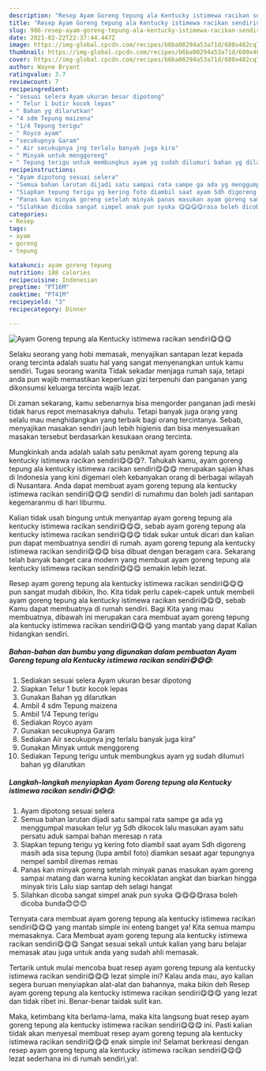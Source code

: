 ```yaml
---
description: "Resep Ayam Goreng tepung ala Kentucky istimewa racikan sendiri😋😋😋 yang lezat Untuk Jualan"
title: "Resep Ayam Goreng tepung ala Kentucky istimewa racikan sendiri😋😋😋 yang lezat Untuk Jualan"
slug: 986-resep-ayam-goreng-tepung-ala-kentucky-istimewa-racikan-sendiri-yang-lezat-untuk-jualan
date: 2021-02-22T22:37:44.447Z
image: https://img-global.cpcdn.com/recipes/b6ba08294a53a71d/680x482cq70/ayam-goreng-tepung-ala-kentucky-istimewa-racikan-sendiri😋😋😋-foto-resep-utama.jpg
thumbnail: https://img-global.cpcdn.com/recipes/b6ba08294a53a71d/680x482cq70/ayam-goreng-tepung-ala-kentucky-istimewa-racikan-sendiri😋😋😋-foto-resep-utama.jpg
cover: https://img-global.cpcdn.com/recipes/b6ba08294a53a71d/680x482cq70/ayam-goreng-tepung-ala-kentucky-istimewa-racikan-sendiri😋😋😋-foto-resep-utama.jpg
author: Wayne Bryant
ratingvalue: 3.7
reviewcount: 7
recipeingredient:
- "sesuai selera Ayam ukuran besar dipotong"
- " Telur 1 butir kocok lepas"
- " Bahan yg dilarutkan"
- "4 sdm Tepung maizena"
- "1/4 Tepung terigu"
- " Royco ayam"
- "secukupnya Garam"
- " Air secukupnya jng terlalu banyak juga kira"
- " Minyak untuk menggoreng"
- " Tepung terigu untuk membungkus ayam yg sudah dilumuri bahan yg dilarutkan"
recipeinstructions:
- "Ayam dipotong sesuai selera"
- "Semua bahan larutan dijadi satu sampai rata sampe ga ada yg menggumpal masukan telur yg Sdh dikocok lalu masukan ayam satu persatu aduk sampai bahan meresap n rata"
- "Siapkan tepung terigu yg kering foto diambil saat ayam Sdh digoreng masih ada sisa tepung (lupa ambil foto) diamkan sesaat agar tepungnya nempel sambil diremas remas"
- "Panas kan minyak goreng setelah minyak panas masukan ayam goreng sampai matang dan warna kuning kecoklatan angkat dan biarkan hingga minyak tiris Lalu siap santap deh selagi hangat"
- "Silahkan dicoba sangat simpel anak pun syuka 😋😋😋😋rasa boleh dicoba bunda😊😊😊"
categories:
- Resep
tags:
- ayam
- goreng
- tepung

katakunci: ayam goreng tepung 
nutrition: 188 calories
recipecuisine: Indonesian
preptime: "PT16M"
cooktime: "PT41M"
recipeyield: "3"
recipecategory: Dinner

---
```



![Ayam Goreng tepung ala Kentucky istimewa racikan sendiri😋😋😋](https://img-global.cpcdn.com/recipes/b6ba08294a53a71d/680x482cq70/ayam-goreng-tepung-ala-kentucky-istimewa-racikan-sendiri😋😋😋-foto-resep-utama.jpg)

Selaku seorang yang hobi memasak, menyajikan santapan lezat kepada orang tercinta adalah suatu hal yang sangat menyenangkan untuk kamu sendiri. Tugas seorang  wanita Tidak sekadar menjaga rumah saja, tetapi anda pun wajib memastikan keperluan gizi terpenuhi dan panganan yang dikonsumsi keluarga tercinta wajib lezat.

Di zaman  sekarang, kamu sebenarnya bisa mengorder panganan jadi meski tidak harus repot memasaknya dahulu. Tetapi banyak juga orang yang selalu mau menghidangkan yang terbaik bagi orang tercintanya. Sebab, menyajikan masakan sendiri jauh lebih higienis dan bisa menyesuaikan masakan tersebut berdasarkan kesukaan orang tercinta. 



Mungkinkah anda adalah salah satu penikmat ayam goreng tepung ala kentucky istimewa racikan sendiri😋😋😋?. Tahukah kamu, ayam goreng tepung ala kentucky istimewa racikan sendiri😋😋😋 merupakan sajian khas di Indonesia yang kini digemari oleh kebanyakan orang di berbagai wilayah di Nusantara. Anda dapat membuat ayam goreng tepung ala kentucky istimewa racikan sendiri😋😋😋 sendiri di rumahmu dan boleh jadi santapan kegemaranmu di hari liburmu.

Kalian tidak usah bingung untuk menyantap ayam goreng tepung ala kentucky istimewa racikan sendiri😋😋😋, sebab ayam goreng tepung ala kentucky istimewa racikan sendiri😋😋😋 tidak sukar untuk dicari dan kalian pun dapat membuatnya sendiri di rumah. ayam goreng tepung ala kentucky istimewa racikan sendiri😋😋😋 bisa dibuat dengan beragam cara. Sekarang telah banyak banget cara modern yang membuat ayam goreng tepung ala kentucky istimewa racikan sendiri😋😋😋 semakin lebih lezat.

Resep ayam goreng tepung ala kentucky istimewa racikan sendiri😋😋😋 pun sangat mudah dibikin, lho. Kita tidak perlu capek-capek untuk membeli ayam goreng tepung ala kentucky istimewa racikan sendiri😋😋😋, sebab Kamu dapat membuatnya di rumah sendiri. Bagi Kita yang mau membuatnya, dibawah ini merupakan cara membuat ayam goreng tepung ala kentucky istimewa racikan sendiri😋😋😋 yang mantab yang dapat Kalian hidangkan sendiri.

<!--inarticleads1-->

##### Bahan-bahan dan bumbu yang digunakan dalam pembuatan Ayam Goreng tepung ala Kentucky istimewa racikan sendiri😋😋😋:

1. Sediakan sesuai selera Ayam ukuran besar dipotong
1. Siapkan  Telur 1 butir kocok lepas
1. Gunakan  Bahan yg dilarutkan
1. Ambil 4 sdm Tepung maizena
1. Ambil 1/4 Tepung terigu
1. Sediakan  Royco ayam
1. Gunakan secukupnya Garam
1. Sediakan  Air secukupnya jng terlalu banyak juga kira”
1. Gunakan  Minyak untuk menggoreng
1. Sediakan  Tepung terigu untuk membungkus ayam yg sudah dilumuri bahan yg dilarutkan




<!--inarticleads2-->

##### Langkah-langkah menyiapkan Ayam Goreng tepung ala Kentucky istimewa racikan sendiri😋😋😋:

1. Ayam dipotong sesuai selera
1. Semua bahan larutan dijadi satu sampai rata sampe ga ada yg menggumpal masukan telur yg Sdh dikocok lalu masukan ayam satu persatu aduk sampai bahan meresap n rata
1. Siapkan tepung terigu yg kering foto diambil saat ayam Sdh digoreng masih ada sisa tepung (lupa ambil foto) diamkan sesaat agar tepungnya nempel sambil diremas remas
1. Panas kan minyak goreng setelah minyak panas masukan ayam goreng sampai matang dan warna kuning kecoklatan angkat dan biarkan hingga minyak tiris Lalu siap santap deh selagi hangat
1. Silahkan dicoba sangat simpel anak pun syuka 😋😋😋😋rasa boleh dicoba bunda😊😊😊




Ternyata cara membuat ayam goreng tepung ala kentucky istimewa racikan sendiri😋😋😋 yang mantab simple ini enteng banget ya! Kita semua mampu memasaknya. Cara Membuat ayam goreng tepung ala kentucky istimewa racikan sendiri😋😋😋 Sangat sesuai sekali untuk kalian yang baru belajar memasak atau juga untuk anda yang sudah ahli memasak.

Tertarik untuk mulai mencoba buat resep ayam goreng tepung ala kentucky istimewa racikan sendiri😋😋😋 lezat simple ini? Kalau anda mau, ayo kalian segera buruan menyiapkan alat-alat dan bahannya, maka bikin deh Resep ayam goreng tepung ala kentucky istimewa racikan sendiri😋😋😋 yang lezat dan tidak ribet ini. Benar-benar taidak sulit kan. 

Maka, ketimbang kita berlama-lama, maka kita langsung buat resep ayam goreng tepung ala kentucky istimewa racikan sendiri😋😋😋 ini. Pasti kalian tiidak akan menyesal membuat resep ayam goreng tepung ala kentucky istimewa racikan sendiri😋😋😋 enak simple ini! Selamat berkreasi dengan resep ayam goreng tepung ala kentucky istimewa racikan sendiri😋😋😋 lezat sederhana ini di rumah sendiri,ya!.

